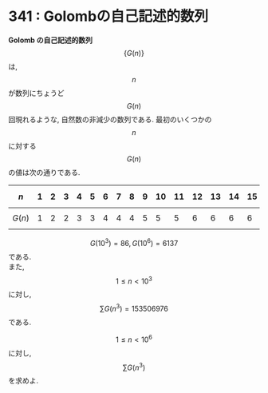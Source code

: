 # 341 : Golombの自己記述的数列

**Golomb の自己記述的数列** $$\{G(n)\}$$は,$$n$$が数列にちょうど$$G(n)$$回現れるような, 自然数の非減少の数列である. 最初のいくつかの$$n$$に対する$$G(n)$$の値は次の通りである.

| $$n$$ | 1 | 2 | 3 | 4 | 5 | 6 | 7 | 8 | 9 | 10 | 11 | 12 | 13 | 14 | 15 | … |
| :--- | :--- | :--- | :--- | :--- | :--- | :--- | :--- | :--- | :--- | :--- | :--- | :--- | :--- | :--- | :--- | :--- |
| $$G(n)$$ | 1 | 2 | 2 | 3 | 3 | 4 | 4 | 4 | 5 | 5 | 5 | 6 | 6 | 6 | 6 | … |

$$G(10^3) = 86, G(10^6) = 6137$$である.  
また,$$1 ≤ n < 10^3$$に対し,$$\sum G(n^3) = 153506976$$である.

$$1 ≤ n < 10^6$$に対し,$$\sum G(n^3)$$を求めよ.


